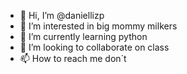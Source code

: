 - 👋 Hi, I’m @daniellizp
- 👀 I’m interested in big mommy milkers
- 🌱 I’m currently learning python
- 💞️ I’m looking to collaborate on class
- 📫 How to reach me don´t

<!---
daniellizp/daniellizp is a ✨ special ✨ repository because its `README.md` (this file) appears on your GitHub profile.
You can click the Preview link to take a look at your changes.
--->
